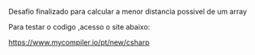 Desafio finalizado para calcular a menor distancia possivel de um array

Para testar o codigo ,acesso o site abaixo:

https://www.mycompiler.io/pt/new/csharp
